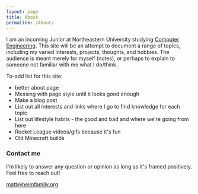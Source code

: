 ```yaml
---
layout: page
title: About
permalink: /About/
---
```


I am an incoming Junior at Northeastern University studying [Computer Engineering](https://en.wikipedia.org/wiki/Computer_engineering). This site will be an attempt to document a range of topics, including my varied interests, projects, thoughts, and hobbies. The audience is meant merely for myself (notes), or perhaps to explain to someone not familiar with me what I do/think. 

To-add list for this site:
* better about page
* Messing with page style until it looks good enough
* Make a blog post
* List out all interests and links where I go to find knowledge for each topic
* List out lifestyle habits - the good and bad and where we're going from here
* Rocket League videos/gifs because it's fun
* Old Minecraft builds

### Contact me
I'm likely to answer any question or opinion as long as it's framed positively. Feel free to reach out!

[matt@heimfamily.org](mailto:matt@heimfamily.org)
